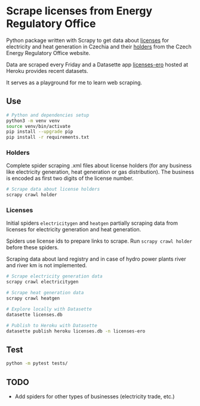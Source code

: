 # Scrape licenses from Energy Regulatory Office

Python package written with Scrapy to get data about [licenses](http://licence.eru.cz/) for electricity and heat generation in Czechia and their [holders](https://www.eru.cz/o-drzitelich-licence) from the Czech Energy Regulatory Office website.

Data are scraped every Friday and a Datasette app [licenses-ero](https://licenses-ero.herokuapp.com/) hosted at Heroku provides recent datasets.

It serves as a playground for me to learn web scraping.

## Use

```bash
# Python and dependencies setup
python3 -m venv venv
source venv/bin/activate
pip install --upgrade pip
pip install -r requirements.txt
```

### Holders

Complete spider scraping .xml files about license holders (for any business like electricity generation, heat generation or gas distribution). The business is encoded as first two digits of the license number.

```bash
# Scrape data about license holders
scrapy crawl holder
```

### Licenses

Initial spiders `electricitygen` and `heatgen` partially scraping data from licenses for electricity generation and heat generation.

Spiders use license ids to prepare links to scrape. Run `scrapy crawl holder` before these spiders.

Scraping data about land registry and in case of hydro power plants river and river km is not implemented.

```bash
# Scrape electricity generation data
scrapy crawl electricitygen

# Scrape heat generation data
scrapy crawl heatgen
```

```bash
# Explore locally with Datasette
datasette licenses.db

# Publish to Heroku with Datasette
datasette publish heroku licenses.db -n licenses-ero
```

## Test

```bash
python -m pytest tests/
```

## TODO

- Add spiders for other types of businesses (electricity trade, etc.)

